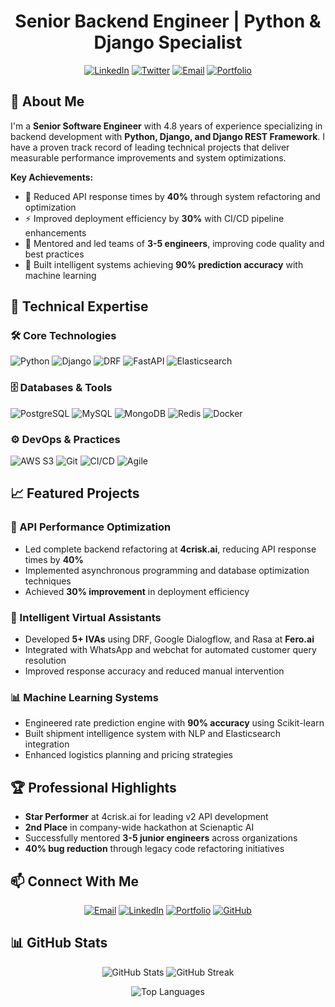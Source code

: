<!-- <h1 align="center">Hi there, I'm Akshat Shah 👋</h1> -->

<h1 align="center">Senior Backend Engineer | Python & Django Specialist</h1>

<!-- Badges -->
<p align="center">
  <a href="https://linkedin.com/in/akshat-shah-087518186"><img src="https://img.shields.io/badge/LinkedIn-Connect-blue?style=flat&logo=linkedin&logoColor=white" alt="LinkedIn"></a>
  <a href="https://x.com/A_X_A_T"><img src="https://img.shields.io/badge/Twitter-Follow-blue?style=flat&logo=twitter&logoColor=white" alt="Twitter"></a>
  <a href="mailto:akshat199shah@gmail.com"><img src="https://img.shields.io/badge/Email-Contact-red?style=flat&logo=gmail&logoColor=white" alt="Email"></a>
  <a href="https://akshatshah.in/"><img src="https://img.shields.io/badge/Portfolio-Visit-green?style=flat&logo=google-chrome&logoColor=white" alt="Portfolio"></a>
</p>

## 🚀 About Me

I'm a **Senior Software Engineer** with 4.8 years of experience specializing in backend development with **Python, Django, and Django REST Framework**. I have a proven track record of leading technical projects that deliver measurable performance improvements and system optimizations.

**Key Achievements:**
- 🚀 Reduced API response times by **40%** through system refactoring and optimization
- ⚡ Improved deployment efficiency by **30%** with CI/CD pipeline enhancements
- 👥 Mentored and led teams of **3-5 engineers**, improving code quality and best practices
- 🤖 Built intelligent systems achieving **90% prediction accuracy** with machine learning

## 💼 Technical Expertise

### 🛠 Core Technologies
<p>
  <img src="https://img.shields.io/badge/Python-3776AB?style=flat&logo=python&logoColor=white" alt="Python">
  <img src="https://img.shields.io/badge/Django-092E20?style=flat&logo=django&logoColor=white" alt="Django">
  <img src="https://img.shields.io/badge/Django_REST-FF1709?style=flat&logo=django&logoColor=white" alt="DRF">
  <img src="https://img.shields.io/badge/FastAPI-009688?style=flat&logo=fastapi&logoColor=white" alt="FastAPI">
  <img src="https://img.shields.io/badge/Elasticsearch-005571?style=flat&logo=elasticsearch&logoColor=white" alt="Elasticsearch">
</p>

### 🗄 Databases & Tools
<p>
  <img src="https://img.shields.io/badge/PostgreSQL-316192?style=flat&logo=postgresql&logoColor=white" alt="PostgreSQL">
  <img src="https://img.shields.io/badge/MySQL-4479A1?style=flat&logo=mysql&logoColor=white" alt="MySQL">
  <img src="https://img.shields.io/badge/MongoDB-47A248?style=flat&logo=mongodb&logoColor=white" alt="MongoDB">
  <img src="https://img.shields.io/badge/Redis-DC382D?style=flat&logo=redis&logoColor=white" alt="Redis">
  <img src="https://img.shields.io/badge/Docker-2496ED?style=flat&logo=docker&logoColor=white" alt="Docker">
</p>

### ⚙️ DevOps & Practices
<p>
  <img src="https://img.shields.io/badge/AWS_S3-569A31?style=flat&logo=amazon-s3&logoColor=white" alt="AWS S3">
  <img src="https://img.shields.io/badge/Git-F05032?style=flat&logo=git&logoColor=white" alt="Git">
  <img src="https://img.shields.io/badge/CI/CD-FF6F00?style=flat&logo=github-actions&logoColor=white" alt="CI/CD">
  <img src="https://img.shields.io/badge/Agile-009688?style=flat&logo=agile&logoColor=white" alt="Agile">
</p>

## 📈 Featured Projects

### 🔧 API Performance Optimization
- Led complete backend refactoring at **4crisk.ai**, reducing API response times by **40%**
- Implemented asynchronous programming and database optimization techniques
- Achieved **30% improvement** in deployment efficiency

### 🤖 Intelligent Virtual Assistants
- Developed **5+ IVAs** using DRF, Google Dialogflow, and Rasa at **Fero.ai**
- Integrated with WhatsApp and webchat for automated customer query resolution
- Improved response accuracy and reduced manual intervention

### 📊 Machine Learning Systems
- Engineered rate prediction engine with **90% accuracy** using Scikit-learn
- Built shipment intelligence system with NLP and Elasticsearch integration
- Enhanced logistics planning and pricing strategies

## 🏆 Professional Highlights

- **Star Performer** at 4crisk.ai for leading v2 API development
- **2nd Place** in company-wide hackathon at Scienaptic AI
- Successfully mentored **3-5 junior engineers** across organizations
- **40% bug reduction** through legacy code refactoring initiatives

## 📫 Connect With Me

<p align="center">
  <a href="mailto:akshat199shah@gmail.com"><img src="https://img.shields.io/badge/Email-akshat199shah@gmail.com-D14836?style=for-the-badge&logo=gmail&logoColor=white" alt="Email"></a>
  <a href="https://linkedin.com/in/akshat-shah-087518186"><img src="https://img.shields.io/badge/LinkedIn-Akshat_Shah-0077B5?style=for-the-badge&logo=linkedin&logoColor=white" alt="LinkedIn"></a>
  <a href="https://akshatshah.in/"><img src="https://img.shields.io/badge/Portfolio-akshatshah.in-4CAF50?style=for-the-badge&logo=google-chrome&logoColor=white" alt="Portfolio"></a>
  <a href="https://github.com/akki5899"><img src="https://img.shields.io/badge/GitHub-akki5899-181717?style=for-the-badge&logo=github&logoColor=white" alt="GitHub"></a>
</p>

## 📊 GitHub Stats

<p align="center">
  <img src="https://github-readme-stats.vercel.app/api?username=akki5899&show_icons=true&theme=radical&hide_title=true&hide_border=true" alt="GitHub Stats">
  <img src="https://github-readme-streak-stats.herokuapp.com/?user=akki5899&theme=radical&hide_border=true" alt="GitHub Streak">
</p>

<p align="center">
  <img src="https://github-readme-stats.vercel.app/api/top-langs/?username=akki5899&layout=compact&theme=radical&hide_border=true" alt="Top Languages">
</p>
